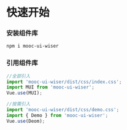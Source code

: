 # 快速开始

### 安装组件库

```bash
npm i mooc-ui-wiser
```

### 引用组件库
```javascript
//全部引入
import 'mooc-ui-wiser/dist/css/index.css';
import MUI from 'mooc-ui-wiser';
Vue.use(MUI);

//按需引入
import 'mooc-ui-wiser/dist/css/demo.css';
import { Demo } from 'mooc-ui-wiser';
Vue.use(Deom);
```
